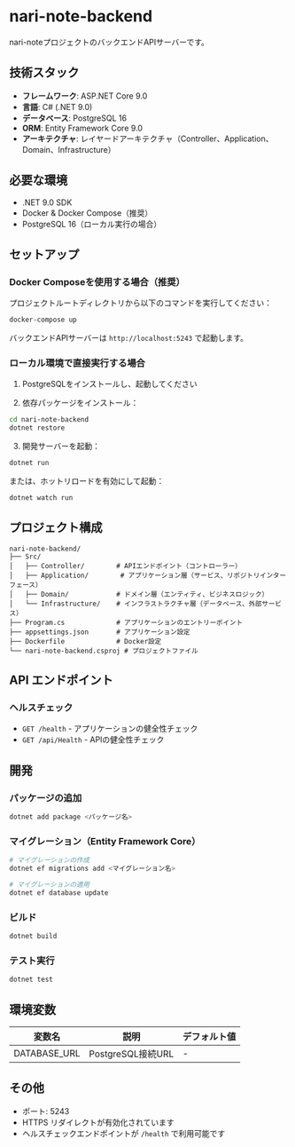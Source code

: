 # nari-note-backend

nari-noteプロジェクトのバックエンドAPIサーバーです。

## 技術スタック

- **フレームワーク**: ASP.NET Core 9.0
- **言語**: C# (.NET 9.0)
- **データベース**: PostgreSQL 16
- **ORM**: Entity Framework Core 9.0
- **アーキテクチャ**: レイヤードアーキテクチャ（Controller、Application、Domain、Infrastructure）

## 必要な環境

- .NET 9.0 SDK
- Docker & Docker Compose（推奨）
- PostgreSQL 16（ローカル実行の場合）

## セットアップ

### Docker Composeを使用する場合（推奨）

プロジェクトルートディレクトリから以下のコマンドを実行してください：

```bash
docker-compose up
```

バックエンドAPIサーバーは `http://localhost:5243` で起動します。

### ローカル環境で直接実行する場合

1. PostgreSQLをインストールし、起動してください

2. 依存パッケージをインストール：

```bash
cd nari-note-backend
dotnet restore
```

3. 開発サーバーを起動：

```bash
dotnet run
```

または、ホットリロードを有効にして起動：

```bash
dotnet watch run
```

## プロジェクト構成

```
nari-note-backend/
├── Src/
│   ├── Controller/        # APIエンドポイント（コントローラー）
│   ├── Application/        # アプリケーション層（サービス、リポジトリインターフェース）
│   ├── Domain/            # ドメイン層（エンティティ、ビジネスロジック）
│   └── Infrastructure/    # インフラストラクチャ層（データベース、外部サービス）
├── Program.cs             # アプリケーションのエントリーポイント
├── appsettings.json       # アプリケーション設定
├── Dockerfile             # Docker設定
└── nari-note-backend.csproj # プロジェクトファイル
```

## API エンドポイント

### ヘルスチェック

- `GET /health` - アプリケーションの健全性チェック
- `GET /api/Health` - APIの健全性チェック

## 開発

### パッケージの追加

```bash
dotnet add package <パッケージ名>
```

### マイグレーション（Entity Framework Core）

```bash
# マイグレーションの作成
dotnet ef migrations add <マイグレーション名>

# マイグレーションの適用
dotnet ef database update
```

### ビルド

```bash
dotnet build
```

### テスト実行

```bash
dotnet test
```

## 環境変数

| 変数名 | 説明 | デフォルト値 |
|--------|------|------------|
| DATABASE_URL | PostgreSQL接続URL | - |

## その他

- ポート: 5243
- HTTPS リダイレクトが有効化されています
- ヘルスチェックエンドポイントが `/health` で利用可能です
